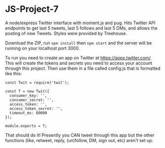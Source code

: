 # JS-Project-7

A node/express Twitter interface with moment.js and pug.  Hits Twitter API endpoints to get last 5 tweets, last 5 follows and last 5 DMs, and allows the posting of new Tweets.  Styles were provided by Treehouse.

Download the ZIP, run ```npm install``` then ```npm start``` and the server will be running on your localhost port 3000.

To run you need to create an app on Twitter at https://apps.twitter.com/.  This will create the tokens and secrets you need to access your account through this project.  Then use them in a file called config.js that is formatted like this:

```
const Twit = require('twit');

const T = new Twit({
  consumer_key: '',
  consumer_secret: '',
  access_token: '',
  access_token_secret: '',
  timeout_ms: 60000
});

module.exports = T;

```

That should do it!  Presently you CAN tweet through this app but the other functions (like, retweet, reply, (un)follow, DM, sign out, etc) aren't set up. 

